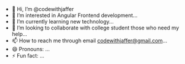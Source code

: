 - 👋 Hi, I’m @codewithjaffer
- 👀 I’m interested in Angular Frontend development...
- 🌱 I’m currently learning new technology...
- 💞️ I’m looking to collaborate with college student those who need my help...
- 📫 How to reach me through email codewithjaffer@gmail.com...
- 😄 Pronouns: ...
- ⚡ Fun fact: ...

<!---
codewithjaffer/codewithjaffer is a ✨ special ✨ repository because its `README.md` (this file) appears on your GitHub profile.
You can click the Preview link to take a look at your changes.
--->
